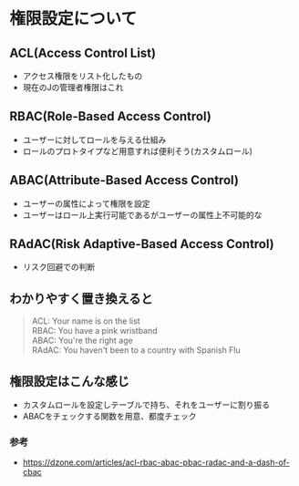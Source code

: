 # 権限設定について

## ACL(Access Control List)

- アクセス権限をリスト化したもの
- 現在のJの管理者権限はこれ

## RBAC(Role-Based Access Control)

- ユーザーに対してロールを与える仕組み
- ロールのプロトタイプなど用意すれば便利そう(カスタムロール)

## ABAC(Attribute-Based Access Control)

- ユーザーの属性によって権限を設定
- ユーザーはロール上実行可能であるがユーザーの属性上不可能的な

## RAdAC(Risk Adaptive-Based Access Control)

- リスク回避での判断

## わかりやすく置き換えると

> ACL: Your name is on the list  
> RBAC: You have a pink wristband  
> ABAC: You're the right age  
> RAdAC: You haven't been to a country with Spanish Flu  

## 権限設定はこんな感じ

- カスタムロールを設定しテーブルで持ち、それをユーザーに割り振る
- ABACをチェックする関数を用意、都度チェック

### 参考
- https://dzone.com/articles/acl-rbac-abac-pbac-radac-and-a-dash-of-cbac